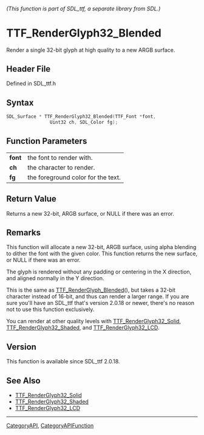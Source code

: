 ###### (This function is part of SDL_ttf, a separate library from SDL.)
# TTF_RenderGlyph32_Blended

Render a single 32-bit glyph at high quality to a new ARGB surface.

## Header File

Defined in SDL_ttf.h

## Syntax

```c
SDL_Surface * TTF_RenderGlyph32_Blended(TTF_Font *font,
                Uint32 ch, SDL_Color fg);

```

## Function Parameters

|              |                                    |
| ------------ | ---------------------------------- |
| **font**     | the font to render with.           |
| **ch**       | the character to render.           |
| **fg**       | the foreground color for the text. |

## Return Value

Returns a new 32-bit, ARGB surface, or NULL if there was an error.

## Remarks

This function will allocate a new 32-bit, ARGB surface, using alpha
blending to dither the font with the given color. This function returns the
new surface, or NULL if there was an error.

The glyph is rendered without any padding or centering in the X direction,
and aligned normally in the Y direction.

This is the same as [TTF_RenderGlyph_Blended](TTF_RenderGlyph_Blended)(),
but takes a 32-bit character instead of 16-bit, and thus can render a
larger range. If you are sure you'll have an SDL_ttf that's version 2.0.18
or newer, there's no reason not to use this function exclusively.

You can render at other quality levels with
[TTF_RenderGlyph32_Solid](TTF_RenderGlyph32_Solid),
[TTF_RenderGlyph32_Shaded](TTF_RenderGlyph32_Shaded), and
[TTF_RenderGlyph32_LCD](TTF_RenderGlyph32_LCD).

## Version

This function is available since SDL_ttf 2.0.18.

## See Also

- [TTF_RenderGlyph32_Solid](TTF_RenderGlyph32_Solid)
- [TTF_RenderGlyph32_Shaded](TTF_RenderGlyph32_Shaded)
- [TTF_RenderGlyph32_LCD](TTF_RenderGlyph32_LCD)

----
[CategoryAPI](CategoryAPI), [CategoryAPIFunction](CategoryAPIFunction)

